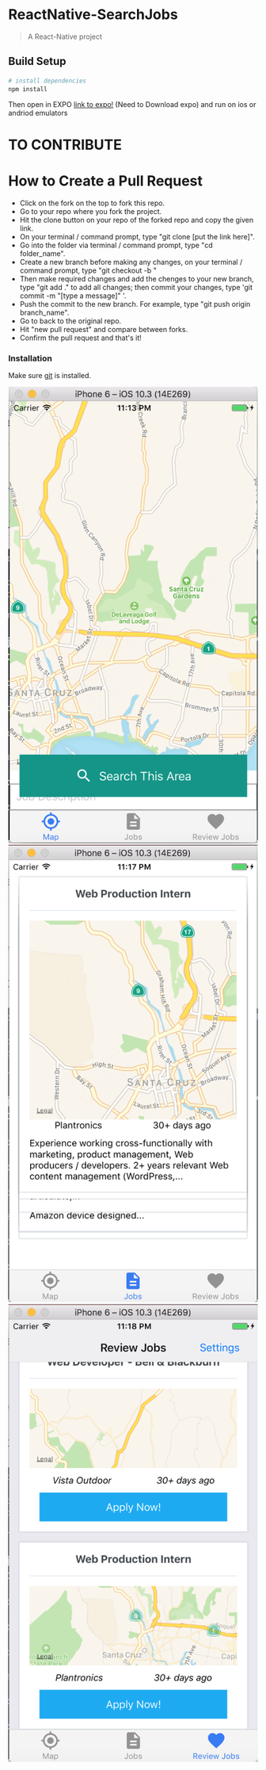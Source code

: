 # ReactNative-SearchJobs

> A React-Native project

## Build Setup

``` bash
# install dependencies
npm install
```
Then open in EXPO [link to expo!](https://expo.io/) (Need to Download expo)
and run on ios or andriod emulators
# TO CONTRIBUTE 
# How to Create a Pull Request

  - Click on the fork on the top to fork this repo.
  - Go to your repo where you fork the project.
  - Hit the clone button on your repo of the forked repo and copy the given link.
  - On your terminal / command prompt, type "git  clone [put the link here]".
  - Go into the folder via terminal / command prompt, type "cd folder_name".
  - Create a new branch before making any changes, on your terminal / command prompt, type "git checkout -b <new branch name>"
  - Then make required changes and add the chenges to your new branch, type "git add ." to add all changes; then commit your changes, type 'git commit -m "[type a message]" '.
  - Push the commit to the new branch. For example, type "git push origin branch_name".
  - Go to back to the original repo.
  - Hit "new pull request" and compare between forks.
  - Confirm the pull request and that's it!

### Installation

Make sure [git](https://git-scm.com/book/id/v2/Getting-Started-Installing-Git) is installed.

![](./image/map.png)
![](./image/joblist.png)
![](./image/jobreview.png)

